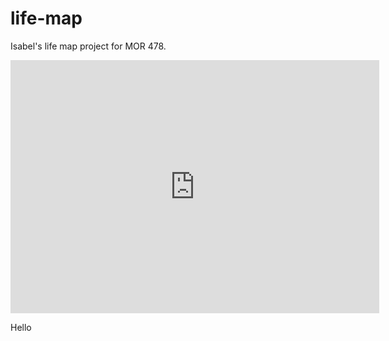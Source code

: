# life-map
Isabel's life map project for MOR 478.

<iframe height='405' width='590' frameborder='0' allowtransparency='true' scrolling='no' src='https://www.strava.com/activities/1713547466/embed/0f861eda6878e8e413ae77dade6628d07c03c0f4'></iframe>

Hello
